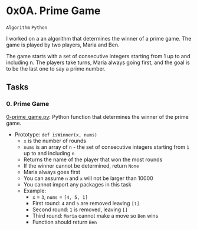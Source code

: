 # 0x0A. Prime Game

`Algorithm` `Python`

I worked on a an algorithm that determines the winner of a prime game. The game is played by two players, Maria and Ben.

The game starts with a set of consecutive integers starting from 1 up to and including n. The players take turns, Maria always going first, and the goal is to be the last one to say a prime number.

## Tasks

### 0. Prime Game

[0-prime_game.py](./0-prime_game.py): Python function that determines the winner of the prime game.

* Prototype: `def isWinner(x, nums)`
  * `x` is the number of rounds
  * `nums` is an array of `n` - the set of consecutive integers starting from `1` up to and including `n`
  * Returns the name of the player that won the most rounds
  * If the winner cannot be determined, return `None`
  * Maria always goes first
  * You can assume `n` and `x` will not be larger than 10000
  * You cannot import any packages in this task
  * Example:
    * `x` = `3`, `nums` = `[4, 5, 1]`
    * First round: `4` and `5` are removed leaving `[1]`
    * Second round: `1` is removed, leaving `[]`
    * Third round: `Maria` cannot make a move so `Ben` wins
    * Function should return `Ben`

